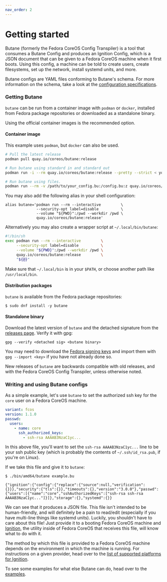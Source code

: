 ```yaml
---
nav_order: 2
---
```


# Getting started

Butane (formerly the Fedora CoreOS Config Transpiler) is a tool that consumes a Butane Config and produces an Ignition Config, which is a JSON document that can be given to a Fedora CoreOS machine when it first boots. Using this config, a machine can be told to create users, create filesystems, set up the network, install systemd units, and more.

Butane configs are YAML files conforming to Butane's schema. For more information on the schema, take a look at the [configuration specifications][spec].

### Getting Butane

`butane` can be run from a container image with `podman` or `docker`, installed from Fedora package repositories or downloaded as a standalone binary.

Using the official container images is the recommended option.

#### Container image

This example uses `podman`, but `docker` can also be used.

```bash
# Pull the latest release
podman pull quay.io/coreos/butane:release

# Run butane using standard in and standard out
podman run -i --rm quay.io/coreos/butane:release --pretty --strict < your_config.bu > transpiled_config.ign

# Run butane using files.
podman run --rm -v /path/to/your_config.bu:/config.bu:z quay.io/coreos/butane:release --pretty --strict /config.bu > transpiled_config.ign
```

You may also add the following alias in your shell configuration:

```
alias butane='podman run --rm --interactive         \
              --security-opt label=disable          \
              --volume "${PWD}":/pwd --workdir /pwd \
              quay.io/coreos/butane:release'
```

Alternatively you may also create a wrapper script at `~/.local/bin/butane`:

```bash
#!/bin/sh
exec podman run --rm --interactive         \
     --security-opt label=disable          \
     --volume "${PWD}":/pwd --workdir /pwd \
     quay.io/coreos/butane:release         \
     "${@}"
```

Make sure that `~/.local/bin` is in your `$PATH`, or choose another path like `/usr/local/bin`.

#### Distribution packages

`butane` is available from the Fedora package repositories:

```
$ sudo dnf install -y butane
```

#### Standalone binary

Download the latest version of `butane` and the detached signature from the [releases page](https://github.com/coreos/butane/releases). Verify it with gpg:

```
gpg --verify <detached sig> <butane binary>
```
You may need to download the [Fedora signing keys](https://getfedora.org/static/fedora.gpg) and import them with `gpg --import <key>` if you have not already done so.

New releases of `butane` are backwards compatible with old releases, and with the Fedora CoreOS Config Transpiler, unless otherwise noted.

### Writing and using Butane configs

As a simple example, let's use `butane` to set the authorized ssh key for the `core` user on a Fedora CoreOS machine.

<!-- butane-config -->
```yaml
variant: fcos
version: 1.1.0
passwd:
  users:
    - name: core
      ssh_authorized_keys:
        - ssh-rsa AAAAB3NzaC1yc...
```

In this above file, you'll want to set the `ssh-rsa AAAAB3NzaC1yc...` line to be your ssh public key (which is probably the contents of `~/.ssh/id_rsa.pub`, if you're on Linux).

If we take this file and give it to `butane`:

```
$ ./bin/amd64/butane example.bu

{"ignition":{"config":{"replace":{"source":null,"verification":{}}},"security":{"tls":{}},"timeouts":{},"version":"3.0.0"},"passwd":{"users":[{"name":"core","sshAuthorizedKeys":["ssh-rsa ssh-rsa AAAAB3NzaC1yc..."]}]},"storage":{},"systemd":{}}
```

We can see that it produces a JSON file. This file isn't intended to be human-friendly, and will definitely be a pain to read/edit (especially if you have multi-line things like systemd units). Luckily, you shouldn't have to care about this file! Just provide it to a booting Fedora CoreOS machine and [Ignition][ignition], the utility inside of Fedora CoreOS that receives this file, will know what to do with it.

The method by which this file is provided to a Fedora CoreOS machine depends on the environment in which the machine is running. For instructions on a given provider, head over to the [list of supported platforms for Ignition][supported-platforms].

To see some examples for what else Butane can do, head over to the [examples][examples].

[spec]: specs.md
[ignition]: https://coreos.github.io/ignition/
[supported-platforms]: https://coreos.github.io/ignition/supported-platforms/
[examples]: examples.md
